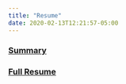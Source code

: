 ```yaml
---
title: "Resume"
date: 2020-02-13T12:21:57-05:00
---
```


### [Summary](summary.pdf)

### [Full Resume](resume.pdf)

